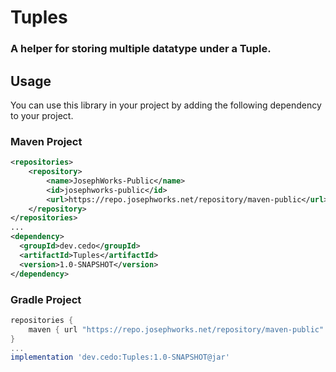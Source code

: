 # Tuples

### A helper for storing multiple datatype under a Tuple.

## Usage

You can use this library in your project by adding the following dependency to your project.

### Maven Project

```xml
<repositories>
    <repository>
        <name>JosephWorks-Public</name>
        <id>josephworks-public</id>
        <url>https://repo.josephworks.net/repository/maven-public</url>
    </repository>
</repositories>
...
<dependency>
  <groupId>dev.cedo</groupId>
  <artifactId>Tuples</artifactId>
  <version>1.0-SNAPSHOT</version>
</dependency>
```

### Gradle Project

```groovy
repositories {
    maven { url "https://repo.josephworks.net/repository/maven-public" }
}
...
implementation 'dev.cedo:Tuples:1.0-SNAPSHOT@jar'
```
